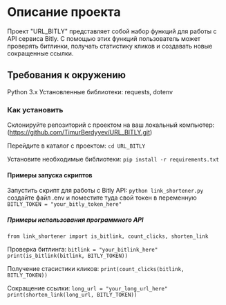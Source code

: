 # Описание проекта

Проект "URL_BITLY" представляет собой набор функций для работы с API сервиса Bitly. С помощью этих функций пользователь может проверять битлинки, получать статистику кликов и создавать новые сокращенные ссылки.

## Требования к окружению

Python 3.x
Установленные библиотеки: requests, dotenv

### Как установить 

Склонируйте репозиторий с проектом на ваш локальный компьютер: 
(https://github.com/TimurBerdyyev/URL_BITLY.git)

Перейдите в каталог с проектом:
``` cd URL_BITLY ```

Установите необходимые библиотеки:
```pip install -r requirements.txt```


#### Примеры запуска скриптов

Запустить скрипт для работы с Bitly API:
```python link_shortener.py ```
создайте файл .env и поместите туда свой токен в переменную ```BITLY_TOKEN = "your_bitly_token_here"```

##### Примеры использования программного API
```from link_shortener import is_bitlink, count_clicks, shorten_link```

Проверка битлинга:
```bitlink = "your_bitlink_here"```
```print(is_bitlink(bitlink, BITLY_TOKEN))```

Получение стасистики кликов:
```print(count_clicks(bitlink, BITLY_TOKEN))```

Сокращение ссылки:
```long_url = "your_long_url_here"```
```print(shorten_link(long_url, BITLY_TOKEN))```






